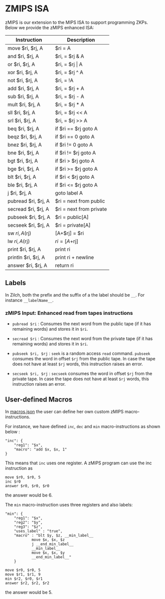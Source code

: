 # ZMIPS ISA
zMIPS is our extension to the MIPS ISA to support programming ZKPs. Below we provide the zMIPS enhanced ISA:

| Instruction         | Description                 |
|---------------------|-----------------------------|
| move $ri, $rj, A    | $ri = A                     |
| and $ri, $rj, A     | $ri, = $rj & A              |
| or $ri, $rj, A      | $ri, = $rj \| A             |
| xor $ri, $rj, A     | $ri, = $rj ^ A              |
| not $ri, $rj, A     | $ri, = !A                   |
| add $ri, $rj, A     | $ri, = $rj + A              |
| sub $ri, $rj, A     | $ri, = $rj - A              |
| mult $ri, $rj, A    | $ri, = $rj * A              |
| sll $ri, $rj, A     | $ri, = $rj << A             |
| srl $ri, $rj, A     | $ri, = $rj >> A             |
| beq $ri, $rj, A     | if $ri == $rj goto A        |
| beqz $ri, $rj, A    | if $ri == 0 goto A          |
| bnez $ri, $rj, A    | if $ri != 0 goto A          |
| bne $ri, $rj, A     | if $ri != $rj goto A        |
| bgt $ri, $rj, A     | if $ri > $rj goto A         |
| bge $ri, $rj, A     | if $ri >= $rj goto A        |
| blt $ri, $rj, A     | if $ri < $rj goto A         |
| ble $ri, $rj, A     | if $ri <= $rj goto A        |
| j $ri, $rj, A       | goto label A                |
| pubread $ri, $rj, A | $ri = next from public 		|
| secread $ri, $rj, A | $ri = next from private		|
| pubseek $ri, $rj, A | $ri = public[A]				|
| secseek $ri, $rj, A | $ri = private[A]	   		|
| sw $ri, A($rj)      | [A+$rj] = $ri               |
| lw $ri, A($rj)      | $ri = [A+$rj]               |
| print $ri, $rj, A   | print ri	                |
| println $ri, $rj, A | print ri + newline	        |
| answer $ri, $rj, A  | return ri                   |


## Labels
In Zilch, both the prefix and the suffix of a the label should be `__`. For instance `__labelName__`.

### zMIPS Input: Enhanced read from tapes instructions
* `pubread $ri` : Consumes the next word from the public tape (if it has remaining words) and stores it in `$ri`.

* `secread $ri` : Consumes the next word from the private tape (if it has remaining words) and stores it in `$ri`.

* `pubseek $ri, $rj` : `seek` is a random access `read` command. `pubseek` consumes the word in offset `$rj` from the public tape. In case the tape does not have at least `$rj` words, this instruction raises an error.

* `secseek $ri, $rj` : `secseek` consumes the word in offset `$rj` from the private tape. In case the tape does not have at least `$rj` words, this instruction raises an error.



## User-defined Macros
In [macros.json](https://github.com/TrustworthyComputing/Zilch/blob/master/framework/zilch/src/macros.json) the user can define her own custom zMIPS macro-instructions.

For instance, we have defined `inc`, `dec` and `min` macro-instructions as shown below :
```
"inc": {
    "reg1": "$x",
    "macro": "add $x, $x, 1"
}
```
This means that `inc` uses one register. A zMIPS program can use the inc instruction as
```
move $r0, $r0, 5
inc $r0
answer $r0, $r0, $r0
```
the answer would be 6.

The `min` macro-instruction uses three registers and also labels:
``` 
"min": {
    "reg1": "$x",
    "reg2": "$y",
    "reg3": "$z",
    "uses_label" : "true",
    "macro" : "blt $y, $z, __min_label__
            move $x, $x, $z
            j __end_min_label__
            __min_label__
            move $x, $x, $y
            __end_min_label__"
    }
``` 
```
move $r0, $r0, 5
move $r1, $r1, 9
min $r2, $r0, $r1
answer $r2, $r2, $r2
```
the answer would be 5.

